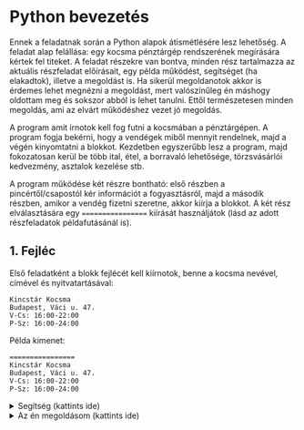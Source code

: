 # Python bevezetés #

Ennek a feladatnak során a Python alapok átismétlésére lesz lehetőség. A feladat alap felállása: egy kocsma pénztárgép rendszerének megírására kértek fel titeket. A feladat részekre van bontva, minden rész tartalmazza az aktuális részfeladat előírásait, egy példa működést, segítséget (ha elakadtok), illetve a megoldást is. Ha sikerül megoldanotok akkor is érdemes lehet megnézni a megoldást, mert valószínűleg én máshogy oldottam meg és sokszor abból is lehet tanulni. Ettől természetesen minden megoldás, ami az elvárt működéshez vezet jó megoldás.

A program amit írnotok kell fog futni a kocsmában a pénztárgépen. A program fogja bekérni, hogy a vendégek miből mennyit rendelnek, majd a végén kinyomtatni a blokkot. Kezdetben egyszerűbb lesz a program, majd fokozatosan kerül be több ital, étel, a borravaló lehetősége, törzsvásárlói kedvezmény, asztalok kezelése stb.

A program működése két részre bontható: első részben a pincértől/csapostól kér információt a fogyasztásról, majd a második részben, amikor a vendég fizetni szeretne, akkor kiírja a blokkot. A két rész elválasztására egy `================` kiírását használjátok (lásd az adott részfeladatok példafutásánál is).

## 1. Fejléc ##

Első feladatként a blokk fejlécét kell kiírnotok, benne a kocsma nevével, címével és nyitvatartásával:
```
Kincstár Kocsma
Budapest, Váci u. 47.
V-Cs: 16:00-22:00 
P-Sz: 16:00-24:00
```
Példa kimenet:
```
================
Kincstár Kocsma
Budapest, Váci u. 47.
V-Cs: 16:00-22:00 
P-Sz: 16:00-24:00
```
<details> 
  <summary>Segítség (kattints ide) </summary>
   
   Pythonban szöveg kiírására a `print "Valami"` parancsot használjuk
   
   Ékezetes betűk használatához aduk hozzá a következő sort a programunk legelejéhez: `# -*- coding: utf-8 -*-`
</details>

<details> 
  <summary>Az én megoldásom (kattints ide) </summary>
   
   ```
# -*- coding: utf-8 -*-

print "================"
print "Kincstár Kocsma"
print "Budapest, Váci u. 47."
print "V-Cs: 16:00-22:00"
print "P-Sz: 16:00-24:00"
   ```
</details>
